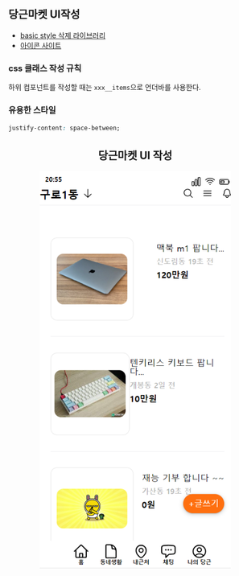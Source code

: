 ## 당근마켓 UI작성

- [basic style 삭제 라이브러리](https://meyerweb.com/eric/tools/css/reset/)
- [아이콘 사이트](https://heroicons.com/)

### css 클래스 작성 규칙

하위 컴포넌트를 작성할 때는 `xxx__items`으로 언더바를 사용한다.

### 유용한 스타일

```css
justify-content: space-between;
```

<center>
<h2>당근마켓 UI 작성</h2>
    <img src="./images/carret_ui.png" style="width: 380px;">
</center>

